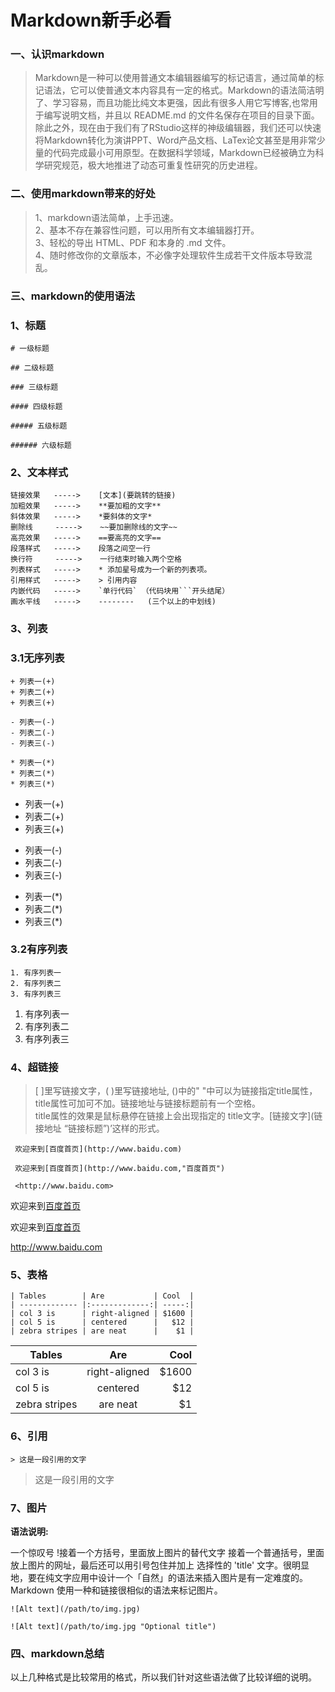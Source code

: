 # **Markdown新手必看**

### **一、认识markdown**

> Markdown是一种可以使用普通文本编辑器编写的标记语言，通过简单的标记语法，它可以使普通文本内容具有一定的格式。Markdown的语法简洁明了、学习容易，而且功能比纯文本更强，因此有很多人用它写博客,也常用于编写说明文档，并且以 README.md 的文件名保存在项目的目录下面。除此之外，现在由于我们有了RStudio这样的神级编辑器，我们还可以快速将Markdown转化为演讲PPT、Word产品文档、LaTex论文甚至是用非常少量的代码完成最小可用原型。在数据科学领域，Markdown已经被确立为科学研究规范，极大地推进了动态可重复性研究的历史进程。

### **二、使用markdown带来的好处**

> 1、markdown语法简单，上手迅速。  
> 2、基本不存在兼容性问题，可以用所有文本编辑器打开。  
> 3、轻松的导出 HTML、PDF 和本身的 .md 文件。  
> 4、随时修改你的文章版本，不必像字处理软件生成若干文件版本导致混乱。

### **三、markdown的使用语法**

### **1、标题**

```
# 一级标题

## 二级标题

### 三级标题

#### 四级标题

##### 五级标题

###### 六级标题
```

### **2、文本样式**

```
链接效果   ----->    [文本](要跳转的链接)
加粗效果   ----->    **要加粗的文字**
斜体效果   ----->    *要斜体的文字*
删除线     ----->    ~~要加删除线的文字~~
高亮效果   ----->    ==要高亮的文字==
段落样式   ----->    段落之间空一行
换行符     ----->    一行结束时输入两个空格
列表样式   ----->    * 添加星号成为一个新的列表项。
引用样式   ----->    > 引用内容
内嵌代码   ----->    `单行代码` （代码块用```开头结尾）
画水平线   ----->    --------   (三个以上的中划线)
```

### **3、列表**


### 3.1无序列表
```
+ 列表一(+)
+ 列表二(+)
+ 列表三(+)

- 列表一(-)
- 列表二(-)
- 列表三(-)

* 列表一(*)
* 列表二(*)
* 列表三(*)
```

+ 列表一(+)
+ 列表二(+)
+ 列表三(+)

- 列表一(-)
- 列表二(-)
- 列表三(-)

* 列表一(*)
* 列表二(*)
* 列表三(*)

### 3.2有序列表

```
1. 有序列表一
2. 有序列表二
3. 有序列表三
```

1. 有序列表一
2. 有序列表二
3. 有序列表三

### **4、超链接**
> [ ]里写链接文字，( )里写链接地址,  ()中的" "中可以为链接指定title属性，title属性可加可不加。链接地址与链接标题前有一个空格。  
> title属性的效果是鼠标悬停在链接上会出现指定的 title文字。[链接文字](链接地址 “链接标题”)’这样的形式。  
> 
```
 欢迎来到[百度首页](http://www.baidu.com)

 欢迎来到[百度首页](http://www.baidu.com,"百度首页")

 <http://www.baidu.com>
```
 欢迎来到[百度首页](http://www.baidu.com)

 欢迎来到[百度首页](http://www.baidu.com "百度首页")

 <http://www.baidu.com>

 ### **5、表格**

 ```
| Tables        | Are           | Cool  |
| ------------- |:-------------:| -----:|
| col 3 is      | right-aligned | $1600 |
| col 5 is      | centered      |   $12 |
| zebra stripes | are neat      |    $1 |
```
| Tables        | Are           | Cool  |
| ------------- |:-------------:| -----:|
| col 3 is      | right-aligned | $1600 |
| col 5 is      | centered      |   $12 |
| zebra stripes | are neat      |    $1 |

 ### **6、引用**
```
> 这是一段引用的文字
```
> 这是一段引用的文字

### **7、图片**

**语法说明:**

一个惊叹号 !接着一个方括号，里面放上图片的替代文字 接着一个普通括号，里面放上图片的网址，最后还可以用引号包住并加上 选择性的 'title' 文字。很明显地，要在纯文字应用中设计一个「自然」的语法来插入图片是有一定难度的。
Markdown 使用一种和链接很相似的语法来标记图片。
```
![Alt text](/path/to/img.jpg)

![Alt text](/path/to/img.jpg "Optional title")
```

### **四、markdown总结**

以上几种格式是比较常用的格式，所以我们针对这些语法做了比较详细的说明。